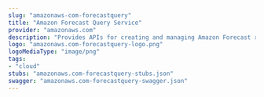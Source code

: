 ```yaml
---
slug: "amazonaws-com-forecastquery"
title: "Amazon Forecast Query Service"
provider: "amazonaws.com"
description: "Provides APIs for creating and managing Amazon Forecast resources."
logo: "amazonaws.com-forecastquery-logo.png"
logoMediaType: "image/png"
tags:
- "cloud"
stubs: "amazonaws.com-forecastquery-stubs.json"
swagger: "amazonaws.com-forecastquery-swagger.json"
---
```

